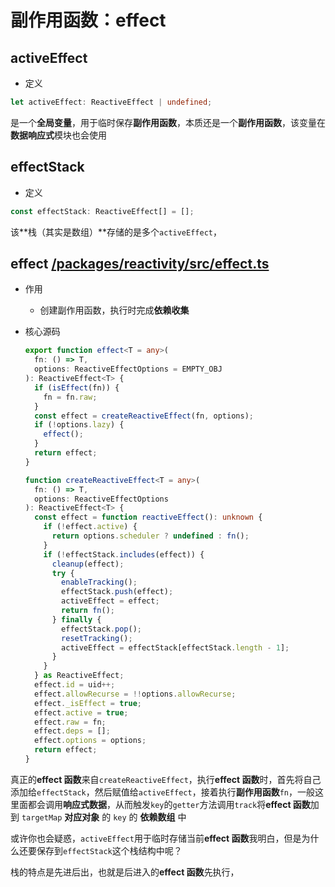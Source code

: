 # 副作用函数：effect

## activeEffect

- 定义

```typescript
let activeEffect: ReactiveEffect | undefined;
```

是一个**全局变量**，用于临时保存**副作用函数**，本质还是一个**副作用函数**，该变量在**数据响应式**模块也会使用

## effectStack

- 定义

```typescript
const effectStack: ReactiveEffect[] = [];
```

该**栈（其实是数组）**存储的是多个`activeEffect`，

## effect [/packages/reactivity/src/effect.ts](https://github.com/vuejs/vue-next/blob/master/packages/reactivity/src/effect.ts#L55)

- 作用
  - 创建副作用函数，执行时完成**依赖收集**
- 核心源码

  ```typescript
  export function effect<T = any>(
    fn: () => T,
    options: ReactiveEffectOptions = EMPTY_OBJ
  ): ReactiveEffect<T> {
    if (isEffect(fn)) {
      fn = fn.raw;
    }
    const effect = createReactiveEffect(fn, options);
    if (!options.lazy) {
      effect();
    }
    return effect;
  }

  function createReactiveEffect<T = any>(
    fn: () => T,
    options: ReactiveEffectOptions
  ): ReactiveEffect<T> {
    const effect = function reactiveEffect(): unknown {
      if (!effect.active) {
        return options.scheduler ? undefined : fn();
      }
      if (!effectStack.includes(effect)) {
        cleanup(effect);
        try {
          enableTracking();
          effectStack.push(effect);
          activeEffect = effect;
          return fn();
        } finally {
          effectStack.pop();
          resetTracking();
          activeEffect = effectStack[effectStack.length - 1];
        }
      }
    } as ReactiveEffect;
    effect.id = uid++;
    effect.allowRecurse = !!options.allowRecurse;
    effect._isEffect = true;
    effect.active = true;
    effect.raw = fn;
    effect.deps = [];
    effect.options = options;
    return effect;
  }
  ```

真正的**effect 函数**来自`createReactiveEffect`，执行**effect 函数**时，首先将自己添加给`effectStack`，然后赋值给`activeEffect`，接着执行**副作用函数**`fn`，一般这里面都会调用**响应式数据**，从而触发`key`的`getter`方法调用`track`将**effect 函数**加到 `targetMap` **对应对象** 的 `key` 的 **依赖数组** 中

或许你也会疑惑，`activeEffect`用于临时存储当前**effect 函数**我明白，但是为什么还要保存到`effectStack`这个栈结构中呢？

栈的特点是先进后出，也就是后进入的**effect 函数**先执行，

